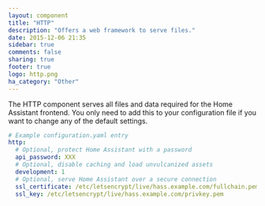 ```yaml
---
layout: component
title: "HTTP"
description: "Offers a web framework to serve files."
date: 2015-12-06 21:35
sidebar: true
comments: false
sharing: true
footer: true
logo: http.png
ha_category: "Other"
---
```


The HTTP component serves all files and data required for the Home Assistant frontend. You only need to add this to your configuration file if you want to change any of the default settings.

```yaml
# Example configuration.yaml entry
http:
  # Optional, protect Home Assistant with a password
  api_password: XXX
  # Optional, disable caching and load unvulcanized assets
  development: 1
  # Optional, serve Home Assistant over a secure connection
  ssl_certificate: /etc/letsencrypt/live/hass.example.com/fullchain.pem
  ssl_key: /etc/letsencrypt/live/hass.example.com/privkey.pem
```
